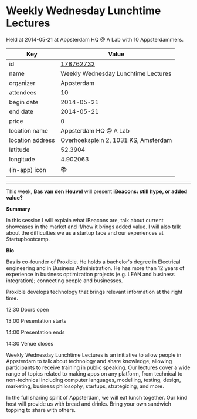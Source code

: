 # Weekly Wednesday Lunchtime Lectures
Held at 2014-05-21 at Appsterdam HQ @ A Lab with 10 Appsterdammers.
        
|Key|Value
|---|---|
|id|[178762732](https://www.meetup.com/appsterdam/events/178762732/)|
|name|Weekly Wednesday Lunchtime Lectures|
|organizer|Appsterdam|
|attendees|10|
|begin date|2014-05-21|
|end date|2014-05-21|
|price|0|
|location name|Appsterdam HQ @ A Lab|
|location address|Overhoeksplein 2, 1031 KS, Amsterdam|
|latitude|52.3904|
|longitude|4.902063|
|(in-app) icon|📚|

---

This week, **Bas van den Heuvel** will present **iBeacons: still hype, or added value?**

**Summary**

In this session I will explain what iBeacons are, talk about current showcases in the market and if/how it brings added value. I will also talk about the difficulties we as a startup face and our experiences at Startupbootcamp.

**Bio**

Bas is co-founder of Proxible. He holds a bachelor's degree in Electrical engineering and in Business Administration. He has more than 12 years of experience in business optimization projects (e.g. LEAN and business integration); connecting people and businesses.

Proxible develops technology that brings relevant information at the right time.

12:30 Doors open

13:00 Presentation starts

14:00 Presentation ends

14:30 Venue closes

Weekly Wednesday Lunchtime Lectures is an initiative to allow people in Appsterdam to talk about technology and share knowledge, allowing participants to receive training in public speaking. Our lectures cover a wide range of topics related to making apps on any platform, from technical to non-technical including computer languages, modelling, testing, design, marketing, business philosophy, startups, strategizing, and more.

In the full sharing spirit of Appsterdam, we will eat lunch together. Our kind host will provide us with bread and drinks. Bring your own sandwich topping to share with others.


